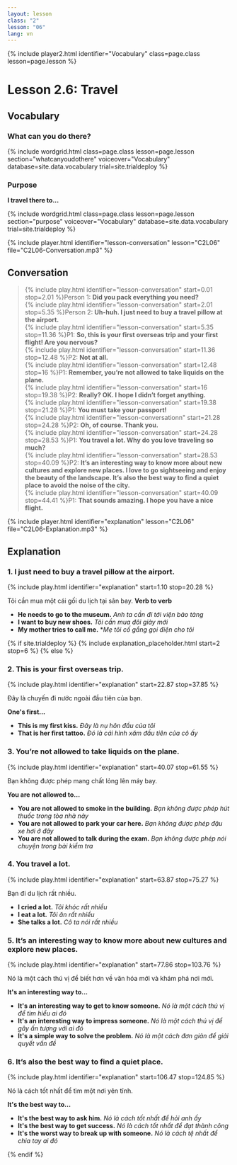 ```yaml
---
layout: lesson
class: "2"
lesson: "06"
lang: vn
---
```


{% include player2.html identifier="Vocabulary" class=page.class lesson=page.lesson %}
# Lesson 2.6: Travel 


## Vocabulary
### What can you do there?

{% include wordgrid.html 
		class=page.class 
		lesson=page.lesson 
		section="whatcanyoudothere"
		voiceover="Vocabulary"
		database=site.data.vocabulary 
		trial=site.trialdeploy %}




### Purpose 

**I travel there to...**

{% include wordgrid.html 
		class=page.class 
		lesson=page.lesson 
		section="purpose"
		voiceover="Vocabulary"
		database=site.data.vocabulary 
		trial=site.trialdeploy %}



{% include player.html identifier="lesson-conversation" lesson="C2L06" file="C2L06-Conversation.mp3" %}
## Conversation


> {% include play.html identifier="lesson-conversation" start=0.01 stop=2.01 %}Person 1: **Did you pack everything you need?**  
> {% include play.html identifier="lesson-conversation" start=2.01  stop=5.35 %}Person 2: **Uh-huh. I just need to buy a travel pillow at the airport.**  
> {% include play.html identifier="lesson-conversation" start=5.35 stop=11.36 %}P1: **So, this is your first overseas trip and your first flight! Are you nervous?**  
> {% include play.html identifier="lesson-conversation" start=11.36 stop=12.48 %}P2: **Not at all.**  
> {% include play.html identifier="lesson-conversation" start=12.48 stop=16 %}P1: **Remember, you’re not allowed to take liquids on the plane.**  
> {% include play.html identifier="lesson-conversation" start=16 stop=19.38 %}P2: **Really? OK. I hope I didn’t forget anything.**  
> {% include play.html identifier="lesson-conversation" start=19.38 stop=21.28 %}P1: **You must take your passport!**  
> {% include play.html identifier="lesson-conversationn" start=21.28 stop=24.28 %}P2: **Oh, of course. Thank you.**  
> {% include play.html identifier="lesson-conversation" start=24.28 stop=28.53 %}P1: **You travel a lot. Why do you love traveling so much?**  
> {% include play.html identifier="lesson-conversation" start=28.53 stop=40.09 %}P2: **It’s an interesting way to know more about new cultures and explore new places. I love to go sightseeing and enjoy the beauty of the landscape. It’s also the best way to find a quiet place to avoid the noise of the city.**  
> {% include play.html identifier="lesson-conversation" start=40.09 stop=44.41 %}P1: **That sounds amazing. I hope you have a nice flight.**  


{% include player.html identifier="explanation" lesson="C2L06" file="C2L06-Explanation.mp3" %}
## Explanation


### 1. I just need to buy a travel pillow at the airport.
{% include play.html identifier="explanation" start=1.10 stop=20.28 %}

Tôi cần mua một cái gối du lịch tại sân bay.
**Verb to verb**

- **He needs to go to the museum.** *Anh ta cần đi tới viện bảo tàng*
- **I want to buy new shoes.** *Tôi cần mua đôi giày mới*
- **My mother tries to call me.** **Mẹ tôi cố gắng gọi điện cho tôi*

{% if site.trialdeploy %}
	{% include explanation_placeholder.html start=2 stop=6 %}
	{% else %}



### 2. This is your first overseas trip.
{% include play.html identifier="explanation" start=22.87 stop=37.85 %}

Đây là chuyến đi nước ngoài đầu tiên của bạn.

**One's first...**

- **This is my first kiss.** *Đây là nụ hôn đầu của tôi*
- **That is her first tattoo.** *Đó là cái hình xăm đầu tiên của cô ấy*


### 3.  You’re not allowed to take liquids on the plane.
{% include play.html identifier="explanation" start=40.07 stop=61.55 %}

Bạn không được phép mang chất lỏng lên máy bay. 

**You are not allowed to...**

- **You are not allowed to smoke in the building.** *Bạn không được phép hút thuốc trong tòa nhà này*
- **You are not allowed to park your car here.** *Bạn không được phép đậu xe hơi ở đây*
- **You are not allowed to talk during the exam.** *Bạn không được phép nói chuyện trong bài kiểm tra*


### 4.  You travel a lot.
{% include play.html identifier="explanation" start=63.87 stop=75.27 %}

Bạn đi du lịch rất nhiều.  

- **I cried a lot.** *Tôi khóc rất nhiều*
- **I eat a lot.** *Tôi ăn rất nhiều*
- **She talks a lot.** *Cô ta nói rất nhiều*

### 5.  It’s an interesting way to know more about new cultures and explore new places.
{% include play.html identifier="explanation" start=77.86 stop=103.76 %}

Nó là một cách thú vị để biết hơn về văn hóa mới và khám phá nơi mới. 

**It's an interesting way to...**

- **It's an interesting way to get to know someone.** *Nó là một cách thú vị để tìm hiểu ai đó*
- **It's an interesting way to impress someone.** *Nó là một cách thú vị để gây ấn tượng với ai đó*
- **It's a simple way to solve the problem.** *Nó là một cách đơn giản để giải quyết vấn đề*

### 6.   It’s also the best way to find a quiet place.
{% include play.html identifier="explanation" start=106.47 stop=124.85 %}

Nó là cách tốt nhất để tìm một nơi yên tĩnh.

**It's the best way to...**

- **It's the best way to ask him.** *Nó là cách tốt nhất để hỏi anh ấy*
- **It's the best way to get success.** *Nó là cách tốt nhất để đạt thành công*
- **It's the worst way to break up with someone.** *Nó là cách tệ nhất để chia tay ai đó*


{% endif %}